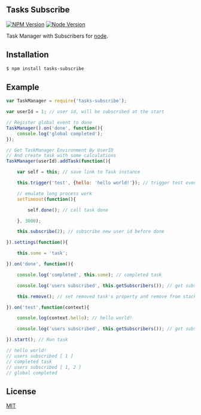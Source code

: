 ## Tasks Subscribe

[![NPM Version][npm-image]][npm-url]
[![Node Version][node-version-image]][node-url]

Task Manager with Subscribers for [node](http://nodejs.org).

## Installation

```bash
$ npm install tasks-subscribe
```

## Example
```js
var TaskManager = require('tasks-subscribe');

var userId = 1; // user id, will be subscribed at the start

// Register global event to done
TaskManager().on('done', function(){
	console.log('global completed');
});

// Get TaskManager Environment By UserID
// And create task with some calculations
TaskManager(userId).addTask(function(){

	var self = this; // save link to Task instance

	this.trigger('test', {hello: 'hello world!'}); // trigger test event

	// emulate long process work
	setTimeout(function(){

		self.done(); // call task done

	}, 3000);

	this.subscribe(2); // subscribe new user id before done

}).settings(function(){

	this.some = 'task';

}).on('done', function(){

	console.log('completed', this.some); // completed task

	console.log('users subscribed', this.getSubscribers()); // get subscribers at end

	this.remove(); // set removed task's property and remove from stack

}).on('test',function(context){

	console.log(context.hello); // hello world!

	console.log('users subscribed', this.getSubscribers()); // get subscribers at any event

}).start(); // Run task

// hello world!
// users subscribed [ 1 ]
// completed task
// users subscribed [ 1, 2 ]
// global completed
```

## License

  [MIT](LICENSE)

[npm-image]: https://img.shields.io/npm/v/tasks-subscribe.svg
[npm-url]: https://npmjs.org/package/tasks-subscribe
[node-url]: https://nodejs.org/
[node-version-image]: https://img.shields.io/node/v/tasks-subscribe.svg
